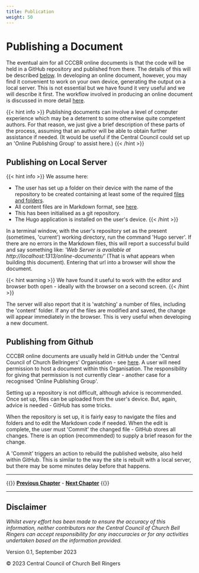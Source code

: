 ```yaml
---
title: Publication
weight: 50
---
```


# Publishing a Document

The eventual aim for all CCCBR online documents is that the code will be held in a GitHub repository and published from there. The details of this will be described [below](#publishing-from-github). In developing an online document, however, you may find it convenient to work on your own device, generating the output on a local server. This is not essential but we have found it very  useful and we will describe it first. The workflow involved in producing an online document is discussed in more detail [here](../060-workflow).

{{< hint info >}}
Publishing documents can involve a level of computer experience which may be a deterrent to some otherwise quite competent authors. For that reason, we just give a brief description of these parts of the process, assuming that an author will be able to obtain further assistance if needed. (It would be useful if the Central Council could set up an 'Online Publishing Group' to assist here.)
{{< /hint >}}

## Publishing on Local Server

{{< hint info >}}
We assume here:
 - The user has set up a folder on their device with the name of the repository to be created containing at least some of the required [files and folders](../015-files-and-folders).
 - All content files are in Markdown format, see [here](../020-markdown).
 - This has been initialised as a git repository.
 - The Hugo application is installed on the user's device.
{{< /hint >}}

In a terminal window, with the user's repository set as the present (sometimes, 'current') working directory, run the command 'Hugo server'. If there are no errors in the Markdown files, this will report a successful build and say something like: *'Web Server is available at http://localhost:1313/online-documents/'* (That is what appears when building this document). Entering that url into a browser will show the document.

{{< hint warning >}}
We have found it useful to work with the editor and browser both open - ideally with the browser on a second screen.
{{< /hint >}}

The server will also report that it is 'watching' a number of files, including the 'content' folder. If any of the files are modified and saved, the change will appear immediately in the browser. This is very useful when developing a new document.

## Publishing from Github

CCCBR online documents are usually held in GitHub under the 'Central Council of Church Bellringers' Organisation - see [here](https://github.com/cccbr). A user will need permission to host a document within this Organisation. The responsibility for giving that permission is not currently clear - another case for a recognised 'Online Publishing Group'.

Setting up a repository is not difficult, although advice is recommended. Once set up, files can be uploaded from the user's device. But, again, advice is needed - GitHub has some tricks. 

When the repository is set up, it is fairly easy to navigate the files and folders and to edit the Markdown code if needed. When the edit is complete, the user must 'Commit' the changed file - GitHub stores all changes. There is an option (recommended) to supply a brief reason for the change.

A 'Commit' triggers an action to rebuild the published website, also held within GitHub. This is similar to the way the site is rebuilt with a local server, but there may be some minutes delay before that happens.

----

{{<hint info>}}
**[Previous Chapter](../040-navigation-menus/)** - **[Next Chapter](../060-workflow)**
{{</hint>}}

----

## Disclaimer
 
*Whilst every effort has been made to ensure the accuracy of this information, neither contributors nor the Central Council of Church Bell Ringers can accept responsibility for any inaccuracies or for any activities undertaken based on the information provided.*

Version 0.1, September 2023

© 2023 Central Council of Church Bell Ringers

